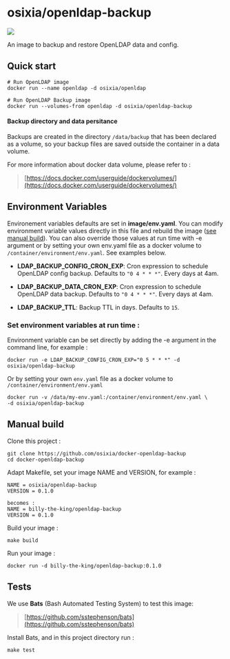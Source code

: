 # osixia/openldap-backup

[![](https://badge.imagelayers.io/osixia/openldap-backup:latest.svg)](https://imagelayers.io/?images=osixia/openldap-backup:latest 'Get your own badge on imagelayers.io')

An image to backup and restore OpenLDAP data and config.

## Quick start

    # Run OpenLDAP image
    docker run --name openldap -d osixia/openldap

    # Run OpenLDAP Backup image
    docker run --volumes-from openldap -d osixia/openldap-backup

#### Backup directory and data persitance

Backups are created in the directory `/data/backup` that has been declared as a volume, so your backup files are saved outside the container in a data volume.

For more information about docker data volume, please refer to :

> [https://docs.docker.com/userguide/dockervolumes/](https://docs.docker.com/userguide/dockervolumes/)

## Environment Variables

Environement variables defaults are set in **image/env.yaml**. You can modify environment variable values directly in this file and rebuild the image ([see manual build](#manual-build)). You can also override those values at run time with -e argument or by setting your own env.yaml file as a docker volume to `/container/environment/env.yaml`. See examples below.

- **LDAP_BACKUP_CONFIG_CRON_EXP**: Cron expression to schedule OpenLDAP config backup. Defaults to `"0 4 * * *"`. Every days at 4am.

- **LDAP_BACKUP_DATA_CRON_EXP**: Cron expression to schedule OpenLDAP data backup. Defaults to `"0 4 * * *"`. Every days at 4am.

- **LDAP_BACKUP_TTL**: Backup TTL in days. Defaults to `15`.

### Set environment variables at run time :

Environment variable can be set directly by adding the -e argument in the command line, for example :

	docker run -e LDAP_BACKUP_CONFIG_CRON_EXP="0 5 * * *" -d osixia/openldap-backup

Or by setting your own `env.yaml` file as a docker volume to `/container/environment/env.yaml`

	docker run -v /data/my-env.yaml:/container/environment/env.yaml \
	-d osixia/openldap-backup

## Manual build

Clone this project :

	git clone https://github.com/osixia/docker-openldap-backup
	cd docker-openldap-backup

Adapt Makefile, set your image NAME and VERSION, for example :

	NAME = osixia/openldap-backup
	VERSION = 0.1.0

	becomes :
	NAME = billy-the-king/openldap-backup
	VERSION = 0.1.0

Build your image :

	make build

Run your image :

	docker run -d billy-the-king/openldap-backup:0.1.0

## Tests

We use **Bats** (Bash Automated Testing System) to test this image:

> [https://github.com/sstephenson/bats](https://github.com/sstephenson/bats)

Install Bats, and in this project directory run :

	make test
